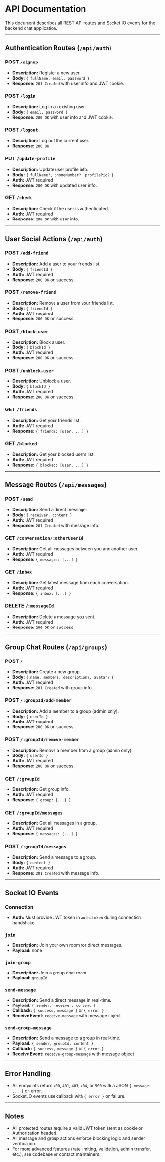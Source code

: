 # API Documentation

This document describes all REST API routes and Socket.IO events for the backend chat application.

---

## Authentication Routes (`/api/auth`)

### POST `/signup`
- **Description:** Register a new user.
- **Body:** `{ fullName, email, password }`
- **Response:** `201 Created` with user info and JWT cookie.

### POST `/login`
- **Description:** Log in an existing user.
- **Body:** `{ email, password }`
- **Response:** `200 OK` with user info and JWT cookie.

### POST `/logout`
- **Description:** Log out the current user.
- **Response:** `200 OK`

### PUT `/update-profile`
- **Description:** Update user profile info.
- **Body:** `{ fullName?, phoneNumber?, profilePic? }`
- **Auth:** JWT required
- **Response:** `200 OK` with updated user info.

### GET `/check`
- **Description:** Check if the user is authenticated.
- **Auth:** JWT required
- **Response:** `200 OK` with user info.

---

## User Social Actions (`/api/auth`)

### POST `/add-friend`
- **Description:** Add a user to your friends list.
- **Body:** `{ friendId }`
- **Auth:** JWT required
- **Response:** `200 OK` on success.

### POST `/remove-friend`
- **Description:** Remove a user from your friends list.
- **Body:** `{ friendId }`
- **Auth:** JWT required
- **Response:** `200 OK` on success.

### POST `/block-user`
- **Description:** Block a user.
- **Body:** `{ blockId }`
- **Auth:** JWT required
- **Response:** `200 OK` on success.

### POST `/unblock-user`
- **Description:** Unblock a user.
- **Body:** `{ blockId }`
- **Auth:** JWT required
- **Response:** `200 OK` on success.

### GET `/friends`
- **Description:** Get your friends list.
- **Auth:** JWT required
- **Response:** `{ friends: [user, ...] }`

### GET `/blocked`
- **Description:** Get your blocked users list.
- **Auth:** JWT required
- **Response:** `{ blocked: [user, ...] }`

---

## Message Routes (`/api/messages`)

### POST `/send`
- **Description:** Send a direct message.
- **Body:** `{ receiver, content }`
- **Auth:** JWT required
- **Response:** `201 Created` with message info.

### GET `/conversation/:otherUserId`
- **Description:** Get all messages between you and another user.
- **Auth:** JWT required
- **Response:** `{ messages: [...] }`

### GET `/inbox`
- **Description:** Get latest message from each conversation.
- **Auth:** JWT required
- **Response:** `{ inbox: [...] }`

### DELETE `/:messageId`
- **Description:** Delete a message you sent.
- **Auth:** JWT required
- **Response:** `200 OK` on success.

---

## Group Chat Routes (`/api/groups`)

### POST `/`
- **Description:** Create a new group.
- **Body:** `{ name, members, description?, avatar? }`
- **Auth:** JWT required
- **Response:** `201 Created` with group info.

### POST `/:groupId/add-member`
- **Description:** Add a member to a group (admin only).
- **Body:** `{ userId }`
- **Auth:** JWT required
- **Response:** `200 OK` on success.

### POST `/:groupId/remove-member`
- **Description:** Remove a member from a group (admin only).
- **Body:** `{ userId }`
- **Auth:** JWT required
- **Response:** `200 OK` on success.

### GET `/:groupId`
- **Description:** Get group info.
- **Auth:** JWT required
- **Response:** `{ group: {...} }`

### GET `/:groupId/messages`
- **Description:** Get all messages in a group.
- **Auth:** JWT required
- **Response:** `{ messages: [...] }`

### POST `/:groupId/messages`
- **Description:** Send a message to a group.
- **Body:** `{ content }`
- **Auth:** JWT required
- **Response:** `201 Created` with message info.

---

## Socket.IO Events

### Connection
- **Auth:** Must provide JWT token in `auth.token` during connection handshake.

### `join`
- **Description:** Join your own room for direct messages.
- **Payload:** none

### `join-group`
- **Description:** Join a group chat room.
- **Payload:** `groupId`

### `send-message`
- **Description:** Send a direct message in real-time.
- **Payload:** `{ sender, receiver, content }`
- **Callback:** `{ success, message }` or `{ error }`
- **Receive Event:** `receive-message` with message object

### `send-group-message`
- **Description:** Send a message to a group in real-time.
- **Payload:** `{ sender, groupId, content }`
- **Callback:** `{ success, message }` or `{ error }`
- **Receive Event:** `receive-group-message` with message object

---

## Error Handling
- All endpoints return `400`, `401`, `403`, `404`, or `500` with a JSON `{ message: ... }` on error.
- Socket.IO events use callback with `{ error }` on failure.

---

## Notes
- All protected routes require a valid JWT token (sent as cookie or Authorization header).
- All message and group actions enforce blocking logic and sender verification.
- For more advanced features (rate limiting, validation, admin transfer, etc.), see codebase or contact maintainers.
